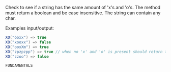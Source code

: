 Check to see if a string has the same amount of 'x's and 'o's. The method must return a boolean and be case insensitive. The string can contain any char.

Examples input/output:

```java
XO("ooxx") => true
XO("xooxx") => false
XO("ooxXm") => true
XO("zpzpzpp") => true // when no 'x' and 'o' is present should return true
XO("zzoo") => false
```

`FUNDAMENTALS`
